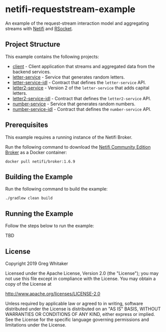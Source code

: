 # netifi-requeststream-example
An example of the request-stream interaction model and aggregating streams with [Netifi](https://www.netifi.com) and [RSocket](http://rsocket.io).

## Project Structure
This example contains the following projects:

* [client](client) - Client application that streams and aggregated data from the backend services.
* [letter-service](letter-service) - Service that generates random letters.
* [letter-service-idl](letter-service-idl) - Contract that defines the `letter-service` API.
* [letter2-service](letter2-service) - Version 2 of the `letter-service` that adds capital letters.
* [letter2-service-idl](letter-service-idl) - Contract that defines the `letter2-service` API.
* [number-service](number-service) - Service that generates random numbers.
* [number-service-idl](number-service-idl) - Contract that defines the `number-service` API.

## Prerequisites
This example requires a running instance of the Netifi Broker.

Run the following command to download the [Netifi Community Edition Broker](https://www.netifi.com/netifi-ce) as a Docker container:

    docker pull netifi/broker:1.6.9

## Building the Example
Run the following command to build the example:

    ./gradlew clean build
    
## Running the Example
Follow the steps below to run the example:

TBD

## License
Copyright 2019 Greg Whitaker

Licensed under the Apache License, Version 2.0 (the "License");
you may not use this file except in compliance with the License.
You may obtain a copy of the License at

   http://www.apache.org/licenses/LICENSE-2.0

Unless required by applicable law or agreed to in writing, software
distributed under the License is distributed on an "AS IS" BASIS,
WITHOUT WARRANTIES OR CONDITIONS OF ANY KIND, either express or implied.
See the License for the specific language governing permissions and
limitations under the License.